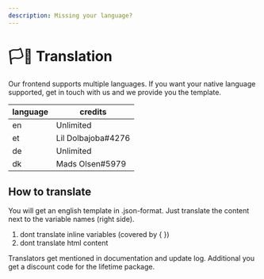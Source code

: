 ```yaml
---
description: Missing your language?
---
```


# 🏳🌈 Translation

Our frontend supports multiple languages. If you want your native language supported, get in touch with us and we provide you the template.

| language | credits            |
| -------- | ------------------ |
| en       | Unlimited          |
| et       | Lil Dolbajoba#4276 |
| de       | Unlimited          |
| dk       | Mads Olsen#5979    |



## How to translate

You will get an english template in .json-format. Just translate the content next to the variable names (right side).

1. dont translate inline variables (covered by { })
2. dont translate html content&#x20;



Translators get mentioned in documentation and update log. Additional you get a discount code for the lifetime package.
